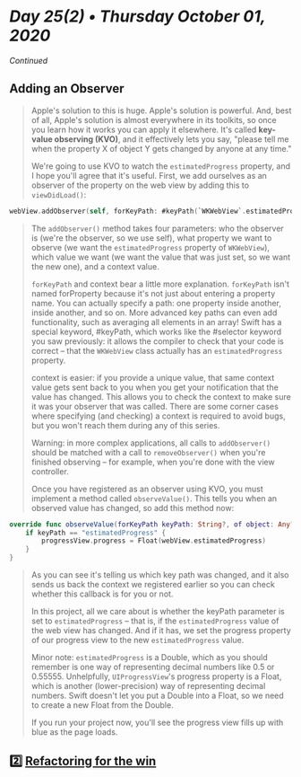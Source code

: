# *Day 25(2) • Thursday October 01, 2020*

_Continued_

## Adding an Observer

> Apple's solution to this is huge. Apple's solution is powerful. And, best of all, Apple's solution is almost everywhere in its toolkits, so once you learn how it works you can apply it elsewhere. It's called **key-value observing (KVO)**, and it effectively lets you say, "please tell me when the property X of object Y gets changed by anyone at any time."
> 
> We're going to use KVO to watch the `estimatedProgress` property, and I hope you'll agree that it's useful. First, we add ourselves as an observer of the property on the web view by adding this to `viewDidLoad()`:

```swift
webView.addObserver(self, forKeyPath: #keyPath(`WKWebView`.estimatedProgress), options: .new, context: nil)
```

> The `addObserver()` method takes four parameters: who the observer is (we're the observer, so we use self), what property we want to observe (we want the `estimatedProgress` property of `WKWebView`), which value we want (we want the value that was just set, so we want the new one), and a context value.
> 
> `forKeyPath` and context bear a little more explanation. `forKeyPath` isn't named forProperty because it's not just about entering a property name. You can actually specify a path: one property inside another, inside another, and so on. More advanced key paths can even add functionality, such as averaging all elements in an array! Swift has a special keyword, #keyPath, which works like the #selector keyword you saw previously: it allows the compiler to check that your code is correct – that the `WKWebView` class actually has an `estimatedProgress` property.
> 
> context is easier: if you provide a unique value, that same context value gets sent back to you when you get your notification that the value has changed. This allows you to check the context to make sure it was your observer that was called. There are some corner cases where specifying (and checking) a context is required to avoid bugs, but you won't reach them during any of this series.
> 
> Warning: in more complex applications, all calls to `addObserver()` should be matched with a call to `removeObserver()` when you're finished observing – for example, when you're done with the view controller.
> 
> Once you have registered as an observer using KVO, you must implement a method called `observeValue()`. This tells you when an observed value has changed, so add this method now:

```swift
override func observeValue(forKeyPath keyPath: String?, of object: Any?, change: [NSKeyValueChangeKey : Any]?, context: UnsafeMutableRawPointer?) {
    if keyPath == "estimatedProgress" {
        progressView.progress = Float(webView.estimatedProgress)
    }
}
```

> As you can see it's telling us which key path was changed, and it also sends us back the context we registered earlier so you can check whether this callback is for you or not.
> 
> In this project, all we care about is whether the keyPath parameter is set to `estimatedProgress` – that is, if the `estimatedProgress` value of the web view has changed. And if it has, we set the progress property of our progress view to the new `estimatedProgress` value.
> 
> Minor note: `estimatedProgress` is a Double, which as you should remember is one way of representing decimal numbers like 0.5 or 0.55555. Unhelpfully, `UIProgressView`'s progress property is a Float, which is another (lower-precision) way of representing decimal numbers. Swift doesn't let you put a Double into a Float, so we need to create a new Float from the Double.
> 
> If you run your project now, you'll see the progress view fills up with blue as the page loads.

## :two: [Refactoring for the win](https://www.hackingwithswift.com/read/4/5/refactoring-for-the-win)